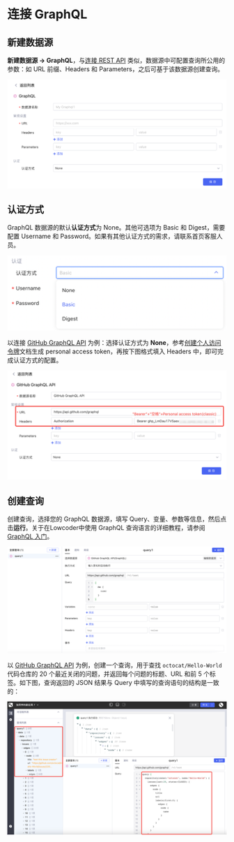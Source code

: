 # 连接 GraphQL

## 新建数据源

​**新建数据源 -&gt; GraphQL**​，与[连接 REST API](../api/rest-api) 类似，数据源中可配置查询所公用的参数：如 URL 前缀、Headers 和 Parameters，之后可基于该数据源创建查询。

![](../assets/1-20231002173318-agw9cjq.png)​

## 认证方式

GraphQL 数据源的默认**认证方式**为 None。其他可选项为 Basic 和 Digest，需要配置 Username 和 Password。如果有其他认证方式的需求，请联系首页客服人员。

![](../assets/n3-20231002173318-tog7nif.png)​

以连接 [GitHub GraphQL API](https://docs.github.com/zh/graphql) 为例：选择认证方式为 ​**None**​，参考[创建个人访问令牌](https://docs.github.com/zh/authentication/keeping-your-account-and-data-secure/creating-a-personal-access-token)文档生成 personal access token，再按下图格式填入 Headers 中，即可完成认证方式的配置。

![](../assets/2-20231002173318-pdkss7d.png)​

## 创建查询

创建查询，选择您的 GraphQL 数据源，填写 Query、变量、参数等信息，然后点击​**运行**​。关于在Lowcoder中使用 GraphQL 查询语言的详细教程，请参阅 [GraphQL 入门](https://graphql.cn/learn/)。

![](../assets/4-20231002173318-t8vprlf.png)​

以 [GitHub GraphQL API](https://docs.github.com/zh/graphql) 为例，创建一个查询，用于查找 `octocat/Hello-World`​ 代码仓库的 20 个最近关闭的问题，并返回每个问题的标题、URL 和前 5 个标签。如下图，查询返回的 JSON 结果与 Query 中填写的查询语句的结构是一致的：

![](../assets/3-20231002173318-4wmdant.png)​
